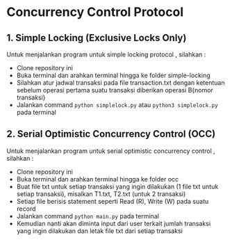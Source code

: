 # Concurrency Control Protocol

## 1. Simple Locking (Exclusive Locks Only)

Untuk menjalankan program untuk simple locking protocol , silahkan :

* Clone repository ini
* Buka terminal dan arahkan terminal hingga ke folder simple-locking
* Silahkan atur jadwal transaksi pada file transaction.txt dengan ketentuan sebelum operasi pertama suatu transaksi diberikan operasi B{nomor transaksi}
* Jalankan command `python simplelock.py` atau `python3 simplelock.py` pada terminal

## 2. Serial Optimistic Concurrency Control (OCC)

Untuk menjalankan program untuk serial optimistic concurrency control , silahkan :

* Clone repository ini
* Buka terminal dan arahkan terminal hingga ke folder occ
* Buat file txt untuk setiap transaksi yang ingin dilakukan (1 file txt untuk setiap transaksi), misalkan T1.txt, T2.txt (untuk 2 transaksi)
* Setiap file berisis statement seperti Read (R), Write (W) pada suatu record
* Jalankan command `python main.py` pada terminal
* Kemudian nanti akan diminta input dari user terkait jumlah transaksi yang ingin dilakukan dan letak file txt dari setiap transaksi

